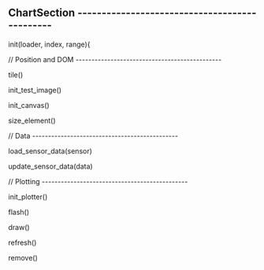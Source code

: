 ## ChartSection ----------------------------------------------

init(loader, index, range){



// Position and DOM ----------------------------------------------

tile()


init_test_image()


init_canvas()


size_element()



// Data ----------------------------------------------
  
load_sensor_data(sensor)


update_sensor_data(data)



// Plotting ----------------------------------------------

init_plotter()


flash()


draw()


refresh()


remove()


